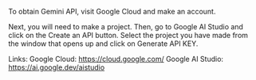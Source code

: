 To obtain Gemini API, visit Google Cloud and make an account. 

Next, you will need to make a project. 
Then, go to Google AI Studio and click on the Create an API button. 
Select the project you have made from the window that opens up and click on Generate API KEY.

Links: Google Cloud: https://cloud.google.com/ 
Google AI Studio: https://ai.google.dev/aistudio

